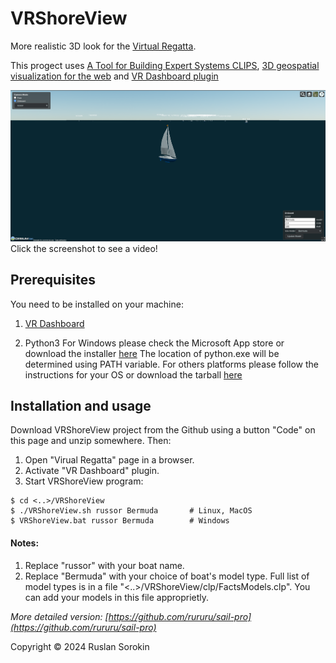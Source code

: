 # VRShoreView

More realistic 3D look for the [Virtual Regatta](https://www.virtualregatta.com/en/offshore-game/).

This progect uses [A Tool for Building Expert Systems CLIPS](https://www.clipsrules.net/), 
[3D geospatial visualization for the web](https://cesium.com/platform/cesiumjs/) and
[VR Dashboard plugin](https://chrome.google.com/webstore/search/VR%20Dashboard)

[![Watch the video](VR.png)](https://youtu.be/SP4-xvm6yMo)
Click the screenshot to see a video!

## Prerequisites

You need to be installed on your machine:

1. [VR Dashboard](https://chromewebstore.google.com/detail/vr-dashboard/amknkhejaogpekncjekiaolgldbejjan)

2. Python3
    For Windows please check the Microsoft App store or download the installer [here](https://www.python.org/downloads/windows/)
        The location of python.exe will be determined using PATH variable.
    For others platforms please follow the instructions for your OS or download the tarball [here](https://www.python.org/downloads/)


## Installation and usage

Download VRShoreView project from the Github using a button "Code" on this page and unzip somewhere. Then:

1. Open "Virual Regatta" page in a browser.
2. Activate "VR Dashboard" plugin. 
3. Start VRShoreView program:

```shell
$ cd <..>/VRShoreView
$ ./VRShoreView.sh russor Bermuda		# Linux, MacOS
$ VRShoreView.bat russor Bermuda        # Windows
```
#### Notes: 

1. Replace "russor" with your boat name.
2. Replace "Bermuda" with your choice of boat's model type. Full list of model types
 is in a file "<..>/VRShoreView/clp/FactsModels.clp". You can add your models in this file approprietly.

_More detailed version: [https://github.com/rururu/sail-pro](https://github.com/rururu/sail-pro)_

Copyright © 2024 Ruslan Sorokin

